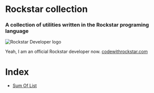 # Rockstar collection
### A collection of utilities written in the Rockstar programing language

![Rockstar Developer logo](https://user-images.githubusercontent.com/61105022/108885595-4e46a280-7608-11eb-9d79-d3c0a4955cd6.png)

Yeah, I am an official Rockstar developer now. [codewithrockstar.com](https://www.codewithrockstar.com)

# Index

 - [Sum Of List](sum_of_list.rock)